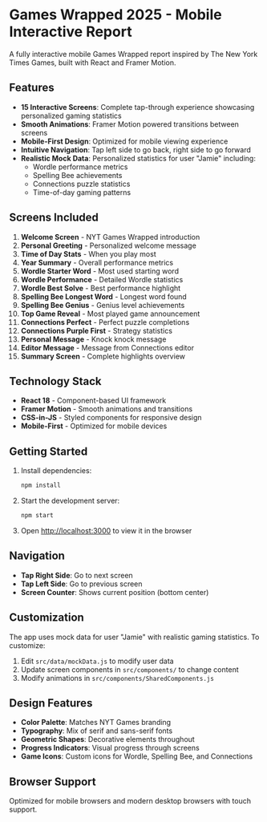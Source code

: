 # Games Wrapped 2025 - Mobile Interactive Report

A fully interactive mobile Games Wrapped report inspired by The New York Times Games, built with React and Framer Motion.

## Features

- **15 Interactive Screens**: Complete tap-through experience showcasing personalized gaming statistics
- **Smooth Animations**: Framer Motion powered transitions between screens
- **Mobile-First Design**: Optimized for mobile viewing experience
- **Intuitive Navigation**: Tap left side to go back, right side to go forward
- **Realistic Mock Data**: Personalized statistics for user "Jamie" including:
  - Wordle performance metrics
  - Spelling Bee achievements
  - Connections puzzle statistics
  - Time-of-day gaming patterns

## Screens Included

1. **Welcome Screen** - NYT Games Wrapped introduction
2. **Personal Greeting** - Personalized welcome message
3. **Time of Day Stats** - When you play most
4. **Year Summary** - Overall performance metrics
5. **Wordle Starter Word** - Most used starting word
6. **Wordle Performance** - Detailed Wordle statistics
7. **Wordle Best Solve** - Best performance highlight
8. **Spelling Bee Longest Word** - Longest word found
9. **Spelling Bee Genius** - Genius level achievements
10. **Top Game Reveal** - Most played game announcement
11. **Connections Perfect** - Perfect puzzle completions
12. **Connections Purple First** - Strategy statistics
13. **Personal Message** - Knock knock message
14. **Editor Message** - Message from Connections editor
15. **Summary Screen** - Complete highlights overview

## Technology Stack

- **React 18** - Component-based UI framework
- **Framer Motion** - Smooth animations and transitions
- **CSS-in-JS** - Styled components for responsive design
- **Mobile-First** - Optimized for mobile devices

## Getting Started

1. Install dependencies:
   ```bash
   npm install
   ```

2. Start the development server:
   ```bash
   npm start
   ```

3. Open [http://localhost:3000](http://localhost:3000) to view it in the browser

## Navigation

- **Tap Right Side**: Go to next screen
- **Tap Left Side**: Go to previous screen
- **Screen Counter**: Shows current position (bottom center)

## Customization

The app uses mock data for user "Jamie" with realistic gaming statistics. To customize:

1. Edit `src/data/mockData.js` to modify user data
2. Update screen components in `src/components/` to change content
3. Modify animations in `src/components/SharedComponents.js`

## Design Features

- **Color Palette**: Matches NYT Games branding
- **Typography**: Mix of serif and sans-serif fonts
- **Geometric Shapes**: Decorative elements throughout
- **Progress Indicators**: Visual progress through screens
- **Game Icons**: Custom icons for Wordle, Spelling Bee, and Connections

## Browser Support

Optimized for mobile browsers and modern desktop browsers with touch support.
